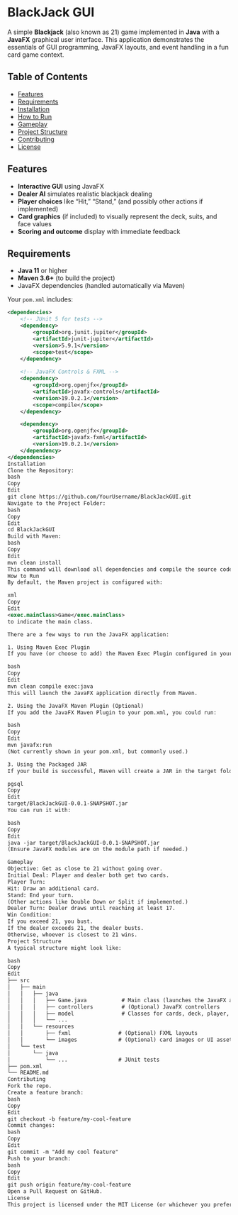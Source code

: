 # BlackJack GUI

A simple **Blackjack** (also known as 21) game implemented in **Java** with a **JavaFX** graphical user interface. This application demonstrates the essentials of GUI programming, JavaFX layouts, and event handling in a fun card game context.

## Table of Contents
- [Features](#features)
- [Requirements](#requirements)
- [Installation](#installation)
- [How to Run](#how-to-run)
- [Gameplay](#gameplay)
- [Project Structure](#project-structure)
- [Contributing](#contributing)
- [License](#license)

## Features
- **Interactive GUI** using JavaFX
- **Dealer AI** simulates realistic blackjack dealing
- **Player choices** like “Hit,” “Stand,” (and possibly other actions if implemented)
- **Card graphics** (if included) to visually represent the deck, suits, and face values
- **Scoring and outcome** display with immediate feedback

## Requirements
- **Java 11** or higher  
- **Maven 3.6+** (to build the project)
- JavaFX dependencies (handled automatically via Maven)

Your `pom.xml` includes:
```xml
<dependencies>
    <!-- JUnit 5 for tests -->
    <dependency>
        <groupId>org.junit.jupiter</groupId>
        <artifactId>junit-jupiter</artifactId>
        <version>5.9.1</version>
        <scope>test</scope>
    </dependency>
    
    <!-- JavaFX Controls & FXML -->
    <dependency>
        <groupId>org.openjfx</groupId>
        <artifactId>javafx-controls</artifactId>
        <version>19.0.2.1</version>
        <scope>compile</scope>
    </dependency>

    <dependency>
        <groupId>org.openjfx</groupId>
        <artifactId>javafx-fxml</artifactId>
        <version>19.0.2.1</version>
    </dependency>
</dependencies>
Installation
Clone the Repository:
bash
Copy
Edit
git clone https://github.com/YourUsername/BlackJackGUI.git
Navigate to the Project Folder:
bash
Copy
Edit
cd BlackJackGUI
Build with Maven:
bash
Copy
Edit
mvn clean install
This command will download all dependencies and compile the source code.
How to Run
By default, the Maven project is configured with:

xml
Copy
Edit
<exec.mainClass>Game</exec.mainClass>
to indicate the main class.

There are a few ways to run the JavaFX application:

1. Using Maven Exec Plugin
If you have (or choose to add) the Maven Exec Plugin configured in your pom.xml, you can run:

bash
Copy
Edit
mvn clean compile exec:java
This will launch the JavaFX application directly from Maven.

2. Using the JavaFX Maven Plugin (Optional)
If you add the JavaFX Maven Plugin to your pom.xml, you could run:

bash
Copy
Edit
mvn javafx:run
(Not currently shown in your pom.xml, but commonly used.)

3. Using the Packaged JAR
If your build is successful, Maven will create a JAR in the target folder:

pgsql
Copy
Edit
target/BlackJackGUI-0.0.1-SNAPSHOT.jar
You can run it with:

bash
Copy
Edit
java -jar target/BlackJackGUI-0.0.1-SNAPSHOT.jar
(Ensure JavaFX modules are on the module path if needed.)

Gameplay
Objective: Get as close to 21 without going over.
Initial Deal: Player and dealer both get two cards.
Player Turn:
Hit: Draw an additional card.
Stand: End your turn.
(Other actions like Double Down or Split if implemented.)
Dealer Turn: Dealer draws until reaching at least 17.
Win Condition:
If you exceed 21, you bust.
If the dealer exceeds 21, the dealer busts.
Otherwise, whoever is closest to 21 wins.
Project Structure
A typical structure might look like:

bash
Copy
Edit
├── src
│   ├── main
│   │   ├── java
│   │   │   ├── Game.java           # Main class (launches the JavaFX app)
│   │   │   ├── controllers         # (Optional) JavaFX controllers
│   │   │   ├── model               # Classes for cards, deck, player, dealer logic
│   │   │   └── ...
│   │   └── resources
│   │       ├── fxml               # (Optional) FXML layouts
│   │       └── images             # (Optional) card images or UI assets
│   └── test
│       └── java
│           └── ...                # JUnit tests
├── pom.xml
└── README.md
Contributing
Fork the repo.
Create a feature branch:
bash
Copy
Edit
git checkout -b feature/my-cool-feature
Commit changes:
bash
Copy
Edit
git commit -m "Add my cool feature"
Push to your branch:
bash
Copy
Edit
git push origin feature/my-cool-feature
Open a Pull Request on GitHub.
License
This project is licensed under the MIT License (or whichever you prefer). Make sure to include a LICENSE file in the repository to clarify usage terms.
